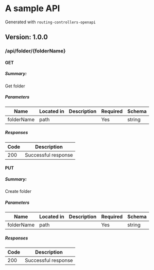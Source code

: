 # A sample API
Generated with `routing-controllers-openapi`

## Version: 1.0.0

### /api/folder/{folderName}

#### GET
##### Summary:

Get folder

##### Parameters

| Name | Located in | Description | Required | Schema |
| ---- | ---------- | ----------- | -------- | ---- |
| folderName | path |  | Yes | string |

##### Responses

| Code | Description |
| ---- | ----------- |
| 200 | Successful response |

#### PUT
##### Summary:

Create folder

##### Parameters

| Name | Located in | Description | Required | Schema |
| ---- | ---------- | ----------- | -------- | ---- |
| folderName | path |  | Yes | string |

##### Responses

| Code | Description |
| ---- | ----------- |
| 200 | Successful response |
